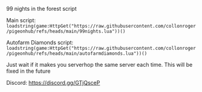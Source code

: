 99 nights in the forest script

Main script:
```loadstring(game:HttpGet("https://raw.githubusercontent.com/collonroger/pigeonhub/refs/heads/main/99nights.lua"))()```

Autofarm Diamonds script:
```loadstring(game:HttpGet("https://raw.githubusercontent.com/collonroger/pigeonhub/refs/heads/main/autofarmdiamonds.lua"))()```

Just wait if it makes you serverhop the same server each time. This will be fixed in the future

Discord:
https://discord.gg/GTjQsceP
